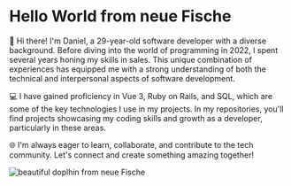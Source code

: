 # Hello World from neue Fische #

👋 Hi there! I'm Daniel, a 29-year-old software developer with a diverse background. Before diving into the world of programming in 2022, I spent several years honing my skills in sales. This unique combination of experiences has equipped me with a strong understanding of both the technical and interpersonal aspects of software development.

💻 I have gained proficiency in Vue 3, Ruby on Rails, and SQL, which are some of the key technologies I use in my projects. In my repositories, you'll find projects showcasing my coding skills and growth as a developer, particularly in these areas.

🌐 I'm always eager to learn, collaborate, and contribute to the tech community. Let's connect and create something amazing together!


![beautiful doplhin from neue Fische](https://user-images.githubusercontent.com/102250825/232495777-855968ee-63bb-4b31-893b-ba5d68c36243.jpg)
